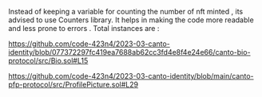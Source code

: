 Instead of keeping a variable for counting the number of nft minted , its advised to use Counters library.
It helps in making the code more readable and less prone to errors . 
Total instances are : 

https://github.com/code-423n4/2023-03-canto-identity/blob/077372297fc419ea7688ab62cc3fd4e8f4e24e66/canto-bio-protocol/src/Bio.sol#L15

https://github.com/code-423n4/2023-03-canto-identity/blob/main/canto-pfp-protocol/src/ProfilePicture.sol#L29
